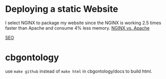 # Deploying a static Website

I select NGINX to package my website since the NGINX is working 2.5 times faster than Apache and consume 4% less memory. 
[NGINX vs. Apache](https://www.hostingadvice.com/how-to/nginx-vs-apache/)

[SEO](https://www.hostinger.com/tutorials/what-is-seo/)


# cbgontology
use ```make github``` instead of ```make html``` in cbgontology/docs to build html. 






